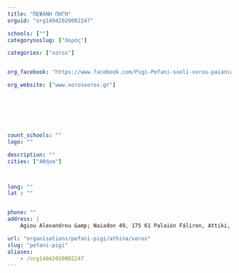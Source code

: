 ```yaml
---
title: "ΠΕΦΑΝΗ ΠΗΓΗ"
orguid: "org14042020002247"

schools: [""]
categorynoslug: ["Χορός"]

categories: ["xoros"]


org_facebook: "https://www.facebook.com/Pigi-Pefani-sxoli-xorou-paiania-460527064115662/"

org_website: ["www.xorosxoros.gr"]







count_schools: ""
logo: ""

description: ""
cities: ["Αθήνα"]



long: ""
lat : ""


phone: ""
address: |
    Agiou Alexandrou &amp; Naiadon 49, 175 61 Palaión Fáliron, Attiki, Greece

url: "organisations/pefani-pigi/athina/xoros"
slug: "pefani-pigi"
aliases:
    - /org14042020002247
---
```



